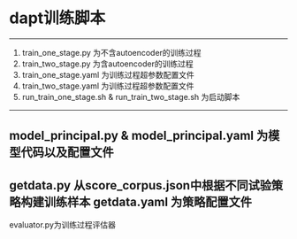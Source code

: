 # dapt训练脚本
---
1. train_one_stage.py 为不含autoencoder的训练过程
2. train_two_stage.py 为含autoencoder的训练过程
3. train_one_stage.yaml 为训练过程超参数配置文件
4. train_two_stage.yaml 为训练过程超参数配置文件
5. run_train_one_stage.sh & run_train_two_stage.sh 为启动脚本
---
model_principal.py & model_principal.yaml 为模型代码以及配置文件
---
getdata.py 从score_corpus.json中根据不同试验策略构建训练样本
getdata.yaml 为策略配置文件
---
evaluator.py为训练过程评估器
